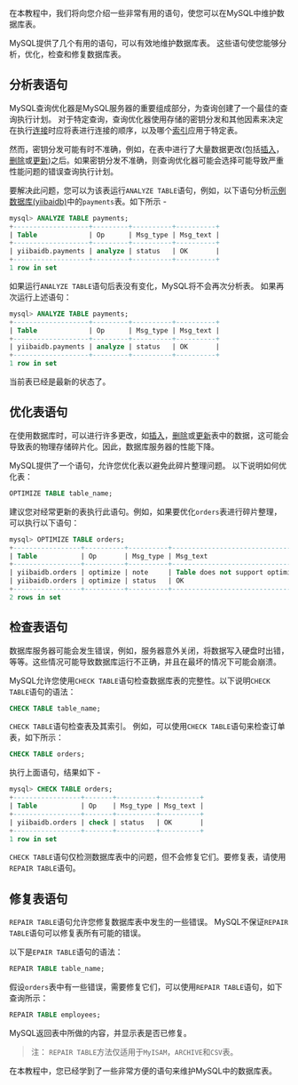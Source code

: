 在本教程中，我们将向您介绍一些非常有用的语句，使您可以在MySQL中维护数据库表。

MySQL提供了几个有用的语句，可以有效地维护数据库表。 这些语句使您能够分析，优化，检查和修复数据库表。

## 分析表语句

MySQL查询优化器是MySQL服务器的重要组成部分，为查询创建了一个最佳的查询执行计划。 对于特定查询，查询优化器使用存储的密钥分发和其他因素来决定在执行[连接](http://www.yiibai.com/mysql/inner-join.html)时应将表进行连接的顺序，以及哪个[索引](http://www.yiibai.com/mysql/create-drop-index.html)应用于特定表。

然而，密钥分发可能有时不准确，例如，在表中进行了大量数据更改(包括[插入](http://www.yiibai.com/mysql/insert-statement.html)，[删除](http://www.yiibai.com/mysql/delete-statement.html)或[更新](http://www.yiibai.com/mysql/update-data.html))之后。如果密钥分发不准确，则查询优化器可能会选择可能导致严重性能问题的错误查询执行计划。

要解决此问题，您可以为该表运行`ANALYZE TABLE`语句，例如，以下语句分析[示例数据库(yiibaidb)](http://www.yiibai.com/mysql/sample-database.html)中的`payments`表。如下所示 -

```sql
mysql> ANALYZE TABLE payments;
+-------------------+---------+----------+----------+
| Table             | Op      | Msg_type | Msg_text |
+-------------------+---------+----------+----------+
| yiibaidb.payments | analyze | status   | OK       |
+-------------------+---------+----------+----------+
1 row in set
```

如果运行`ANALYZE TABLE`语句后表没有变化，MySQL将不会再次分析表。 如果再次运行上述语句：

```sql
mysql> ANALYZE TABLE payments;
+-------------------+---------+----------+----------+
| Table             | Op      | Msg_type | Msg_text |
+-------------------+---------+----------+----------+
| yiibaidb.payments | analyze | status   | OK       |
+-------------------+---------+----------+----------+
1 row in set
```

当前表已经是最新的状态了。

## 优化表语句

在使用数据库时，可以进行许多更改，如[插入](http://www.yiibai.com/mysql/insert-statement.html)，[删除](http://www.yiibai.com/mysql/delete-statement.html)或[更新](http://www.yiibai.com/mysql/update-data.html)表中的数据，这可能会导致表的物理存储碎片化。因此，数据库服务器的性能下降。

MySQL提供了一个语句，允许您优化表以避免此碎片整理问题。 以下说明如何优化表：

```sql
OPTIMIZE TABLE table_name;
```

建议您对经常更新的表执行此语句。例如，如果要优化`orders`表进行碎片整理，可以执行以下语句：

```sql
mysql> OPTIMIZE TABLE orders;
+-----------------+----------+----------+-------------------------------------------------------------------+
| Table           | Op       | Msg_type | Msg_text                                                          |
+-----------------+----------+----------+-------------------------------------------------------------------+
| yiibaidb.orders | optimize | note     | Table does not support optimize, doing recreate + analyze instead |
| yiibaidb.orders | optimize | status   | OK                                                                |
+-----------------+----------+----------+-------------------------------------------------------------------+
2 rows in set
```

## 检查表语句

数据库服务器可能会发生错误，例如，服务器意外关闭，将数据写入硬盘时出错，等等。这些情况可能导致数据库运行不正确，并且在最坏的情况下可能会崩溃。

MySQL允许您使用`CHECK TABLE`语句检查数据库表的完整性。以下说明`CHECK TABLE`语句的语法：

```sql
CHECK TABLE table_name;
```

`CHECK TABLE`语句检查表及其索引。 例如，可以使用`CHECK TABLE`语句来检查订单表，如下所示：

```sql
CHECK TABLE orders;
```

执行上面语句，结果如下 -

```sql
mysql> CHECK TABLE orders;
+-----------------+-------+----------+----------+
| Table           | Op    | Msg_type | Msg_text |
+-----------------+-------+----------+----------+
| yiibaidb.orders | check | status   | OK       |
+-----------------+-------+----------+----------+
1 row in set
```

`CHECK TABLE`语句仅检测数据库表中的问题，但不会修复它们。要修复表，请使用`REPAIR TABLE`语句。

## 修复表语句

`REPAIR TABLE`语句允许您修复数据库表中发生的一些错误。 MySQL不保证`REPAIR TABLE`语句可以修复表所有可能的错误。

以下是`EPAIR TABLE`语句的语法：

```sql
REPAIR TABLE table_name;
```

假设`orders`表中有一些错误，需要修复它们，可以使用`REPAIR TABLE`语句，如下查询所示：

```sql
REPAIR TABLE employees;
```

MySQL返回表中所做的内容，并显示表是否已修复。

> 注： `REPAIR TABLE`方法仅适用于`MyISAM`，`ARCHIVE`和`CSV`表。

在本教程中，您已经学到了一些非常方便的语句来维护MySQL中的数据库表。